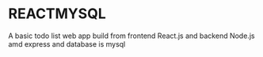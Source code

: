 # REACTMYSQL
A basic todo list web app build from frontend React.js and backend Node.js amd express and database is mysql
